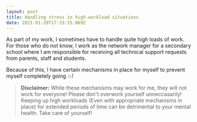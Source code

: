 ```yaml
---
layout: post
title: Handling stress in high-workload situations
date: 2021-01-28T17:33:15.869Z
---
```

As part of my work, I sometimes have to handle quite high loads of work. For those who do not know, I work as the network manager for a secondary school where I am responsible for receiving all technical support requests from parents, staff and students. 

Because of this, I have certain mechanisms in place for myself to prevent myself completely going 💥!

> **Disclaimer:** While these mechanisms may work for me, they will not work for everyone! Please don't  overwork yourself unneccasarily! Keeping up high workloads (Even with appropriate mechanisms in place) for extended periods of time can be detrimental to your mental health. Take care of yourself!